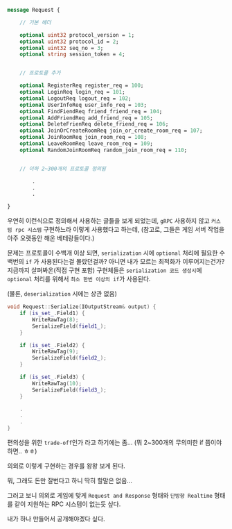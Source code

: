 
```proto
message Request {

    // 기본 헤더

    optional uint32 protocol_version = 1;
    optional uint32 protocol_id = 2;
    optional uint32 seq_no = 3;
    optional string session_token = 4;


    // 프로토콜 추가

    optional RegisterReq register_req = 100;
    optional LoginReq login_req = 101;
    optional LogoutReq logout_req = 102;
    optional UserInfoReq user_info_req = 103;
    optional FindFiendReq friend_friend_req = 104;
    optional AddFriendReq add_friend_req = 105;
    optional DeleteFrienReq delete_friend_req = 106;
    optional JoinOrCreateRoomReq join_or_create_room_req = 107;
    optional JoinRoomReq join_room_req = 108;
    optional LeaveRoomReq leave_room_req = 109;
    optional RandomJoinRoomReq random_join_room_req = 110;


    // 이하 2~300개의 프로토콜 정의됨

        .
        .
        .

}
```


우연히 이런식으로 정의해서 사용하는 글들을 보게 되었는데, `gRPC` 사용하지 않고 `커스텀 rpc 시스템` 구현하느라 이렇게 사용했다고 하는데,
(참고로, 그들은 게임 서버 작업을 아주 오랫동안 해온 베테랑들이다.)

문제는 프로토콜이 수백개 이상 되면, `serialization` 시에 `optional` 처리에 필요한 수백번의 `if` 가 사용된다는걸 몰랐던걸까?
아니면 내가 모르는 최적화가 이루어지는건가? 지금까지 살펴봐온(직접 구현 포함) 구현체들은 `serialization 코드 생성시`에
`optional` 처리를 위해서 `최소 한번 이상의 if`가 사용된다.

(물론, `deserialization` 시에는 상관 없음)

```cpp
void Request::Serialize(IOutputStream& output) {
    if (is_set_.Field1) {
        WriteRawTag(8);
        SerializeField(field1_);
    }

    if (is_set_.Field2) {
        WriteRawTag(9);
        SerializeField(field2_);
    }

    if (is_set_.Field3) {
        WriteRawTag(10);
        SerializeField(field3_);
    }

    .
    .
    .
}
```


편의성을 위한 `trade-off`인가 라고 하기에는 좀...
(뭐 2~300개의 무의미한 if 쯤이야 하면.. ㅎㅎ)

의외로 이렇게 구현하는 경우를 왕왕 보게 된다.

뭐, 그래도 돈만 잘번다고 하니 딱히 할말은 없음...

그러고 보니 의외로 게임에 맞게 `Request and Response` 형태와 `단방향 Realtime` 형태를 같이 지원하는 RPC 시스템이 없는듯 싶다.

내가 하나 만들어서 공개해야겠다 싶다.
